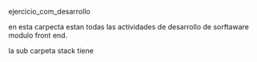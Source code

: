 ejercicio_com_desarrollo

en esta carpecta estan todas las actividades de desarrollo de sorftaware modulo front end.

la sub carpeta stack  tiene